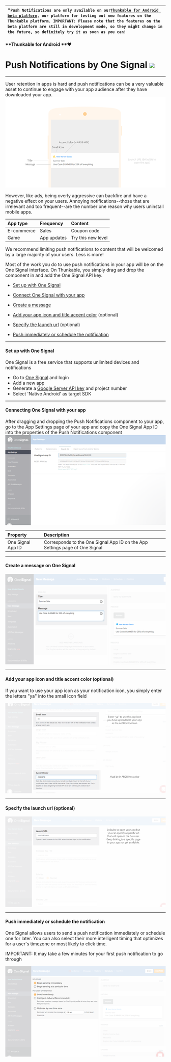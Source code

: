 | \*`Push Notifications are only available on our`[`Thunkable for Android beta platform`](http://beta.thunkable.com/)`, our platform for testing out new features on the Thunkable platform. IMPORTANT: Please note that the features on the beta platform are still in development mode, so they might change in the future, so definitely try it as soon as you can!` |
| :--- |


#### **Thunkable for Android **❤

# Push Notifications by One Signal ![](/assets/one-signal-icon.png)

---

User retention in apps is hard and push notifications can be a very valuable asset to continue to engage with your app audience after they have downloaded your app.![](/assets/push-fig-4.png)

However, like ads, being overly aggressive can backfire and have a negative effect on your users. Annoying notifications--those that are irrelevant and too frequent--are the number one reason why users uninstall mobile apps.

| App type | Frequency | Content |
| :--- | :--- | :--- |
| E-commerce | Sales | Coupon code |
| Game | App updates | Try this new level |

We recommend limiting push notifications to content that will be welcomed by a large majority of your users. Less is more!

Most of the work you do to use push notifications in your app will be on the One Signal interface. On Thunkable, you simply drag and drop the component in and add the One Signal API key.

* [Set up with One Signal](#set-up-with-one-signal)

* [Connect One Signal with your app](#connecting-one-signal-with-your-app)

* [Create a message](#create-a-message)

* [Add your app icon and title accent color](#add-your-app-icon-and-title-accent-color) \(optional\)

* [Specify the launch url](#specify-the-launch-url-optional) \(optional\)

* [Push immediately or schedule the notification](#push-the-notification)

---

#### Set up with One Signal

One Signal is a free service that supports unlimited devices and notifications

* Go to [One Signal](https://onesignal.com/) and login
* Add a new app
* Generate a [Google Server API key](https://documentation.onesignal.com/docs/generate-a-google-server-api-key) and project number
* Select 'Native Android' as target SDK

---

#### Connecting One Signal with your app

After dragging and dropping the Push Notifications component to your app, go to the App Settings page of your app and copy the One Signal App ID into the properties of the Push Notifications component![](/assets/push-fig-1.png)

| Property | Description |
| :--- | :--- |
| One Signal App ID | Corresponds to the One Signal App ID on the App Settings page of One Signal |

---

#### Create a message on One Signal

![](/assets/push-fig-3.png)

---

#### Add your app icon and title accent color \(optional\)

If you want to use your app icon as your notification icon, you simply enter the letters "ya" into the small icon field

![](/assets/push-fig-5.png)

---

#### Specify the launch url \(optional\)

![](/assets/push-fig-6.png)

---

#### Push immediately or schedule the notification

One Signal allows users to send a push notification immediately or schedule one for later. You can also select their more intelligent timing that optimizes for a user's timezone or most likely to click time.

IMPORTANT: It may take a few minutes for your first push notification to go through

![](/assets/push-fig-7.png)

